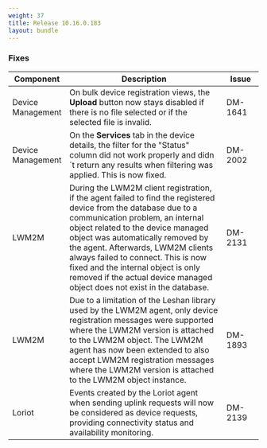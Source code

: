```yaml
---
weight: 37
title: Release 10.16.0.183
layout: bundle
---
```


<!--10.16.0.164-10.16.0.183-->

### Fixes

<div><table ><colgroup>
<col style="width: 15%;"><col style="width: 70%;"><col style="width: 15%;"></colgroup>
<thead><tr>
<th>
Component</th>
<th>
Description</th>
<th>
Issue</th>
</tr>
</thead><tbody>

<tr>
<td>Device Management</td>
<td>On bulk device registration views, the <b>Upload</b> button now stays disabled if there is no file selected or if the selected file is invalid.</td>
<td>DM-1641</td>
</tr>

<tr>
<td>Device Management</td>
<td>On the <b>Services</b> tab in the device details, the filter for the "Status" column did not work properly and didn´t return any results when filtering was applied. This is now fixed.</td>
<td>DM-2002</td>
</tr>

<tr>
<td>LWM2M</td>
<td>During the LWM2M client registration, if the agent failed to find the registered device from the database due to a communication problem, an internal object related to the device managed object was automatically removed by the agent. Afterwards, LWM2M clients always failed to connect. This is now fixed and the internal object is only removed if the actual device managed object does not exist in the database.</td>
<td>DM-2131</td>
</tr>

<tr>
<td>LWM2M</td>
<td>Due to a limitation of the Leshan library used by the LWM2M agent, only device registration messages were supported where the LWM2M version is attached to the LWM2M object. The LWM2M agent has now been extended to also accept LWM2M registration messages where the LWM2M version is attached to the LWM2M object instance.</td>
<td>DM-1893</td>
</tr>

<tr>
<td>Loriot</td>
<td>Events created by the Loriot agent when sending uplink requests will now be considered as device requests, providing connectivity status and availability monitoring.</td>
<td>DM-2139</td>
</tr>

</tbody></table></div>
